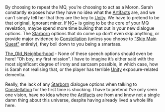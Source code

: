 By choosing to repeat the MQ, you’re choosing to act as a Moron. Sarah constantly exposes how they have no idea what the [Artifacts](Artifacts.md) are, and we can’t simply tell her that they are the key to [Unity](Unity.md). We have to pretend to be that original, ignorant miner. 
If [NG+](NG+.md) is going to be the core of your MQ revelation, maybe spend more time bulking that out in your new dialogue options. The [Starborn](Starborn.md) options that do come up don’t even skip anything, or provide major evidence to [Constellation](Constellation.md) (unless you choose to ["Skip Main Quest"]("Skip%20Main%20Quest") entirely), they boil down to you being a smartass.

[The_Old_Neighborhood](The_Old_Neighborhood.md) - None of these speech options should even be here! “Oh boy, my first mission”. I have to imagine it’s either said with the most significant degree of irony and sarcasm possible, in which case, how is Sarah not realising that, or the player has terrible [Unity](Unity.md) exposure-related dementia.

Really, the lack of any [Starborn](Starborn.md) dialogue options when talking to [Constellation](Constellation.md) for the first time is shocking. I have to pretend I’ve only seen one vision, have no idea where the [Artifacts](Artifacts.md) are from and know not a single damn thing about this universe, despite having already lived a whole life here.